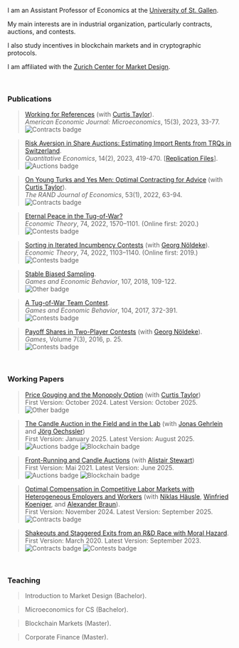 I am an Assistant Professor of Economics at the [University of St. Gallen](https://www.unisg.ch). 

My main interests are in industrial organization, particularly contracts, auctions, and contests. 

I also study incentives in blockchain markets and in cryptographic protocols.

I am affiliated with the [Zurich Center for Market Design](https://www.marketdesign.uzh.ch).

&nbsp;

### Publications

> [Working for References](https://www.aeaweb.org/articles?id=10.1257/mic.20210299) (with [Curtis Taylor](http://people.duke.edu/~crtaylor/)).    
> *American Economic Journal: Microeconomics*, 15(3), 2023, 33-77.   
> ![Contracts badge](https://img.shields.io/badge/Topic-Contracts-blue)

> [Risk Aversion in Share Auctions: Estimating Import Rents from TRQs in Switzerland](https://doi.org/10.3982/QE1907).     
> *Quantitative Economics*, 14(2), 2023, 419-470. [[Replication Files](https://github.com/SamuelHaefner/RiskAversionInShareAuctions)].    
> ![Auctions badge](https://img.shields.io/badge/Topic-Auctions-orange)

> [On Young Turks and Yes Men: Optimal Contracting for Advice](https://doi.org/10.1111/1756-2171.12400) (with [Curtis Taylor](http://people.duke.edu/~crtaylor/)).  
> *The RAND Journal of Economics*, 53(1), 2022, 63-94.    
> ![Contracts badge](https://img.shields.io/badge/Topic-Contracts-blue)

> [Eternal Peace in the Tug-of-War?](https://doi.org/10.1007/s00199-020-01287-9)  
> *Economic Theory*, 74, 2022, 1570–1101. (Online first: 2020.)   
> ![Contests badge](https://img.shields.io/badge/Topic-Contests-green)

> [Sorting in Iterated Incumbency Contests](https://doi.org/10.1007/s00199-019-01205-8) (with [Georg Nöldeke](https://sites.google.com/view/georgnoldeke)).  
> *Economic Theory*, 74, 2022, 1103–1140. (Online first: 2019.)   
> ![Contests badge](https://img.shields.io/badge/Topic-Contests-green)

> [Stable Biased Sampling](https://doi.org/10.1016/j.geb.2017.11.006).  
> *Games and Economic Behavior*, 107, 2018, 109-122.   
> ![Other badge](https://img.shields.io/badge/Topic-Other-lightgray)  

> [A Tug-of-War Team Contest](https://doi.org/10.1016/j.geb.2017.04.013).     
> *Games and Economic Behavior*, 104, 2017, 372-391.   
> ![Contests badge](https://img.shields.io/badge/Topic-Contests-green)

> [Payoff Shares in Two-Player Contests](http://www.mdpi.com/2073-4336/7/3/25/pdf) (with [Georg Nöldeke](https://sites.google.com/view/georgnoldeke)).  
> *Games*, Volume 7(3), 2016, p. 25.   
> ![Contests badge](https://img.shields.io/badge/Topic-Contests-green)

&nbsp;
   
### Working Papers

> [Price Gouging and the Monopoly Option](https://papers.ssrn.com/abstract=4974874) (with [Curtis Taylor](http://people.duke.edu/~crtaylor/))  
> First Version: October 2024. Latest Version: October 2025.   
> ![Other badge](https://img.shields.io/badge/Topic-Other-lightgray)  

> [The Candle Auction in the Field and in the Lab](https://papers.ssrn.com/sol3/papers.cfm?abstract_id=5109856) (with [Jonas Gehrlein](https://research.web3.foundation/team_members/Jonas) and [Jörg Oechssler](https://sites.google.com/view/oechssler/home))  
> First Version: January 2025. Latest Version: August 2025.   
> ![Auctions badge](https://img.shields.io/badge/Topic-Auctions-orange)
> ![Blockchain badge](https://img.shields.io/badge/Topic-Blockchains-pink)

> [Front-Running and Candle Auctions](https://ssrn.com/abstract=3846363) (with [Alistair Stewart](https://research.web3.foundation/team_members/alistair))  
> First Version: Mai 2021. Latest Version: June 2025.   
> ![Auctions badge](https://img.shields.io/badge/Topic-Auctions-orange)
> ![Blockchain badge](https://img.shields.io/badge/Topic-Blockchains-pink)

> [Optimal Compensation in Competitive Labor Markets with Heterogeneous Employers and Workers](https://www.ifo.de/en/cesifo/publications/2025/working-paper/optimal-compensation-competitive-labor-markets-heterogeneous) (with [Niklas Häusle](https://www.uni-leipzig.de/personenprofil/mitarbeiter/niklas-haeusle), [Winfried Koeniger](https://www.wkoeniger.com/), and [Alexander Braun](https://www.ivw.unisg.ch/de/person/prof-dr-alexander-braun/)).      
> First Version: November 2024. Latest Version: September 2025.   
> ![Contracts badge](https://img.shields.io/badge/Topic-Contracts-blue)

> [Shakeouts and Staggered Exits from an R&D Race with Moral Hazard](http://ssrn.com/abstract=3564033).  
> First Version: March 2020. Latest Version: September 2023.   
> ![Contracts badge](https://img.shields.io/badge/Topic-Contracts-blue)
![Contests badge](https://img.shields.io/badge/Topic-Contests-green)

<!--- [Allocating Tariff-Rate Quotas: The Case of Domestic Purchase Requirement](https://dx.doi.org/10.2139/ssrn.3293534) (with [Yvan Lengwiler](https://wwz.unibas.ch/en/lengwiler/))  
First Version: November 2018. Latest Version: October 2024.

### Other Work / Work in Progress
- *Blockchain Platform Design under Market Frictions: Decentralization, Service Provision, and Block Rewards*.  
First Version: November 2021. Latest Version: September 2023. *Currently dormant*.-->

&nbsp;

### Teaching

> Introduction to Market Design (Bachelor).

> Microeconomics for CS (Bachelor).

>  Blockchain Markets (Master).

>  Corporate Finance (Master).

<!--
- [Allocating Tariff-Rate Quotas: The Case of Domestic Purchase Requirement](https://dx.doi.org/10.2139/ssrn.3293534) (with [Yvan Lengwiler](https://wwz.unibas.ch/en/lengwiler/)).  
 First Version: November 2018. Latest Version: May 2020. 


### Teaching
- *Blockchain Markets* (M.Sc.).
University of St. Gallen. Fall term 2023.
- *Introduction to Game Theory* (B.Sc.).  
University of Zurich. Fall terms 2017-18. 
- *Contract Theory* (M.Sc.).  
University of Basel. Spring terms 2014-15, 16, 18. 
- *Contest Theory* (M.Sc., "Ökonomische Theorie der Wettkämpfe'',  in German).  
University of Basel. Fall terms 2011-12, 14-15, 17-18. 
- *Insurance Economics* (B.Sc., "Versicherungsökonomie'', in German).  
University of Basel. Spring terms 2015-16, 18-19.
- *Microeconomics II* (B.Sc., "Mikroökonomik II", in German, tutoring only).  
University of St. Gallen. Fall term 2020.
-->

